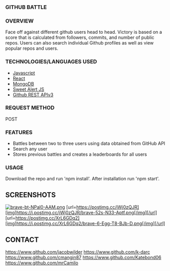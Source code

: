 ### GITHUB BATTLE

### OVERVIEW
Face off against different github users head to head. Victory is based on a score that is calculated from followers, commits, and number of public repos.
Users can also search individual Github profiles as well as view popular repos and users. 

### TECHNOLOGIES/LANGUAGES USED
- [Javascript](https://developer.mozilla.org/en-US/docs/Web/JavaScript)
- [React](https://reactjs.org)
- [MongoDB](https://mongodb.com)
- [Sweet Alert JS](https://sweetalert.js.org)
- [Github REST APIv3](https://developer.github.com/v3)

### REQUEST METHOD
POST

### FEATURES
* Battles between two to three users using data obtained from GitHub API
* Search any user
* Stores previous battles and creates a leaderboards for all users 

### USAGE
Download the repo and run 'npm install'. After installation run 'npm start'.

## SCREENSHOTS
[![brave-bt-NPal0-AAM.png](https://i.postimg.cc/vT3DF3vt/brave-bt-NPal0-AAM.png)](https://postimg.cc/cttdf72v)
[url=https://postimg.cc/jWj0zQJR][img]https://i.postimg.cc/jWj0zQJR/brave-52s-N33-Aptf.png[/img][/url]
[url=https://postimg.cc/XrL6GDq2][img]https://i.postimg.cc/XrL6GDq2/brave-6-Egg-T8-BJb-D.png[/img][/url]

## CONTACT
https://www.github.com/jacobwilder
https://www.github.com/k-darc
https://www.github.com/cmangin87
https://www.github.com/Katebond06
https://www.github.com/mrCamilo
